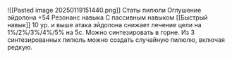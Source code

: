 ![[Pasted image 20250119151440.png]]
Статы пилюли
Оглушение эйдолона +54
Резонанс навыка
С пассивным навыком [[Быстрый навык]] 10 ур. и выше атака эйдолона снижает лечение цели на 1%/2%/3%/4%/5% на 5с.
Можно синтезировать в горне.
Из 3 синтезированных пилюль можно создать случайную пилюлю, включая редкую.
